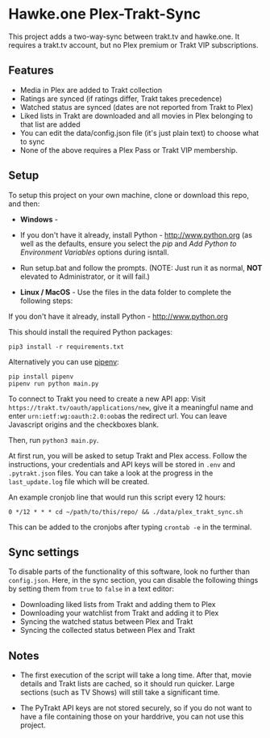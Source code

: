 # Hawke.one Plex-Trakt-Sync

This project adds a two-way-sync between trakt.tv and hawke.one. 
It requires a trakt.tv account, but no Plex premium or Trakt VIP subscriptions.

## Features

 - Media in Plex are added to Trakt collection
 - Ratings are synced (if ratings differ, Trakt takes precedence)
 - Watched status are synced (dates are not reported from Trakt to Plex)
 - Liked lists in Trakt are downloaded and all movies in Plex belonging to that
   list are added
 - You can edit the data/config.json file (it's just plain text) to choose what to sync
 - None of the above requires a Plex Pass or Trakt VIP membership.

## Setup

To setup this project on your own machine, clone or download this repo, and then:

* **Windows** - 
* If you don't have it already, install Python - http://www.python.org (as well as the defaults, ensure you select the *pip* and *Add Python to Environment Variables* options during isntall.
* Run setup.bat and follow the prompts. (NOTE: Just run it as normal, __NOT__ elevated to Administrator, or it will fail.)

* **Linux / MacOS** - Use the files in the data folder to complete the following steps:

If you don't have it already, install Python - http://www.python.org

This should install the required Python packages:
```
pip3 install -r requirements.txt
```

Alternatively you can use [pipenv]:
```
pip install pipenv
pipenv run python main.py
```

[pipenv]: https://pipenv.pypa.io/


To connect to Trakt you need to create a new API app: Visit
`https://trakt.tv/oauth/applications/new`, give it a meaningful name and enter
`urn:ietf:wg:oauth:2.0:oob`as the redirect url. You can leave Javascript
origins and the checkboxes blank.

Then, run `python3 main.py`.

At first run, you will be asked to setup Trakt and Plex access.
Follow the instructions, your credentials and API keys will be stored in
`.env` and `.pytrakt.json` files.
You can take a look at the progress in the `last_update.log` file which will
be created. 

An example cronjob line that would run this script every 12 hours:

```
0 */12 * * * cd ~/path/to/this/repo/ && ./data/plex_trakt_sync.sh
```

This can be added to the cronjobs after typing `crontab -e` in the terminal.

## Sync settings

To disable parts of the functionality of this software, look no further than
`config.json`. Here, in the sync section, you can disable the following things
by setting them from `true` to `false` in a text editor:

 - Downloading liked lists from Trakt and adding them to Plex
 - Downloading your watchlist from Trakt and adding it to Plex
 - Syncing the watched status between Plex and Trakt
 - Syncing the collected status between Plex and Trakt

## Notes

 - The first execution of the script will take a long time. 
   After that, movie details and Trakt lists are cached, so it should run 
   quicker. Large sections (such as TV Shows) will still take a significant time.

 - The PyTrakt API keys are not stored securely, so if you do not want to have
   a file containing those on your harddrive, you can not use this project.
